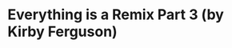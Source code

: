 <!--
id: 6761279834
link: http://tumblr.atmos.org/post/6761279834/everything-is-a-remix-part-3-by-kirby-ferguson
slug: everything-is-a-remix-part-3-by-kirby-ferguson
date: Tue Jun 21 2011 11:03:22 GMT-0700 (PDT)
publish: 2011-06-021
tags: 
title: Everything is a Remix Part 3 (by Kirby Ferguson)
-->


Everything is a Remix Part 3 (by Kirby Ferguson)
================================================




